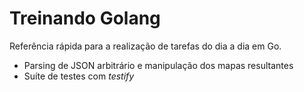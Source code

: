 # Treinando Golang

Referência rápida para a realização de tarefas do dia a dia em Go.

* Parsing de JSON arbitrário e manipulação dos mapas resultantes
* Suíte de testes com _testify_

